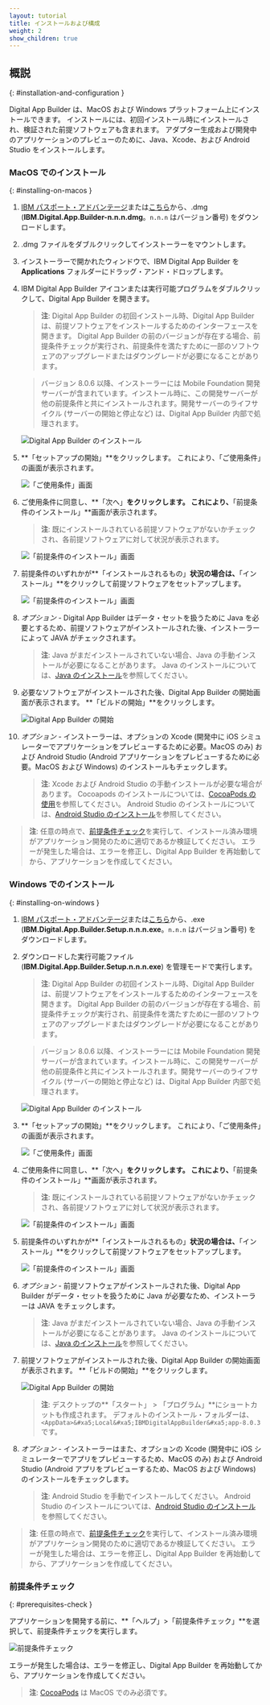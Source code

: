 ```yaml
---
layout: tutorial
title: インストールおよび構成
weight: 2
show_children: true
---
```

<!-- NLS_CHARSET=UTF-8 -->
## 概説
{: #installation-and-configuration }

Digital App Builder は、MacOS および Windows プラットフォーム上にインストールできます。 インストールには、初回インストール時にインストールされ、検証された前提ソフトウェアも含まれます。 アダプター生成および開発中のアプリケーションのプレビューのために、Java、Xcode、および Android Studio をインストールします。

### MacOS でのインストール
{: #installing-on-macos }

1. [IBM パスポート・アドバンテージ](https://www.ibm.com/software/passportadvantage/)または[こちら](https://github.com/MobileFirst-Platform-Developer-Center/Digital-App-Builder/releases)から、.dmg (**IBM.Digital.App.Builder-n.n.n.dmg**。`n.n.n` はバージョン番号) をダウンロードします。
2. .dmg ファイルをダブルクリックしてインストーラーをマウントします。
3. インストーラーで開かれたウィンドウで、IBM Digital App Builder を **Applications** フォルダーにドラッグ・アンド・ドロップします。
4. IBM Digital App Builder アイコンまたは実行可能プログラムをダブルクリックして、Digital App Builder を開きます。
    >**注**: Digital App Builder の初回インストール時、Digital App Builder は、前提ソフトウェアをインストールするためのインターフェースを開きます。 Digital App Builder の前のバージョンが存在する場合、前提条件チェックが実行され、前提条件を満たすために一部のソフトウェアのアップグレードまたはダウングレードが必要になることがあります。
    
    >バージョン 8.0.6 以降、インストーラーには Mobile Foundation 開発サーバーが含まれています。インストール時に、この開発サーバーが他の前提条件と共にインストールされます。開発サーバーのライフサイクル (サーバーの開始と停止など) は、Digital App Builder 内部で処理されます。
    
    ![Digital App Builder のインストール](dab-install-startup.png)

5. **「セットアップの開始」**をクリックします。 これにより、「ご使用条件」の画面が表示されます。

    ![「ご使用条件」画面](dab-install-license.png)

6. ご使用条件に同意し、**「次へ」**をクリックします。 これにより、**「前提条件のインストール」**画面が表示されます。
    >**注**: 既にインストールされている前提ソフトウェアがないかチェックされ、各前提ソフトウェアに対して状況が表示されます。

    ![「前提条件のインストール」画面](dab-install-prereq.png)

7. 前提条件のいずれかが**「インストールされるもの」**状況の場合は、**「インストール」**をクリックして前提ソフトウェアをセットアップします。

    ![「前提条件のインストール」画面](dab-install-prereq-tobeinstalled.png)

8. *オプション* - Digital App Builder はデータ・セットを扱うために Java を必要とするため、前提ソフトウェアがインストールされた後、インストーラーによって JAVA がチェックされます。 
    >**注**: Java がまだインストールされていない場合、Java の手動インストールが必要になることがあります。 Java のインストールについては、[Java のインストール](https://www.java.com/en/download/help/download_options.xml)を参照してください。

9. 必要なソフトウェアがインストールされた後、Digital App Builder の開始画面が表示されます。 **「ビルドの開始」**をクリックします。

    ![Digital App Builder の開始](dab-install-startup-screen.png)

10. *オプション* - インストーラーは、オプションの Xcode (開発中に iOS シミュレーターでアプリケーションをプレビューするために必要。MacOS のみ) および Android Studio (Android アプリケーションをプレビューするために必要。MacOS および Windows) のインストールもチェックします。
    >**注**: Xcode および Android Studio の手動インストールが必要な場合があります。 Cocoapods のインストールについては、[CocoaPods の使用](https://guides.cocoapods.org/using/using-cocoapods)を参照してください。 Android Studio のインストールについては、[Android Studio のインストール](https://developer.android.com/studio/)を参照してください。 

>**注**: 任意の時点で、[前提条件チェック](#prerequisites-check)を実行して、インストール済み環境がアプリケーション開発のために適切であるか検証してください。 エラーが発生した場合は、エラーを修正し、Digital App Builder を再始動してから、アプリケーションを作成してください。

### Windows でのインストール
{: #installing-on-windows }

1. [IBM パスポート・アドバンテージ](https://www.ibm.com/software/passportadvantage/)または[こちら](https://github.com/MobileFirst-Platform-Developer-Center/Digital-App-Builder/releases)から、.exe (**IBM.Digital.App.Builder.Setup.n.n.n.exe**。`n.n.n` はバージョン番号) をダウンロードします。
2. ダウンロードした実行可能ファイル (**IBM.Digital.App.Builder.Setup.n.n.n.exe**) を管理モードで実行します。
    >**注**: Digital App Builder の初回インストール時、Digital App Builder は、前提ソフトウェアをインストールするためのインターフェースを開きます。 Digital App Builder の前のバージョンが存在する場合、前提条件チェックが実行され、前提条件を満たすために一部のソフトウェアのアップグレードまたはダウングレードが必要になることがあります。
    
    >バージョン 8.0.6 以降、インストーラーには Mobile Foundation 開発サーバーが含まれています。インストール時に、この開発サーバーが他の前提条件と共にインストールされます。開発サーバーのライフサイクル (サーバーの開始と停止など) は、Digital App Builder 内部で処理されます。

    ![Digital App Builder のインストール](dab-install-startup.png)

3. **「セットアップの開始」**をクリックします。 これにより、「ご使用条件」の画面が表示されます。

    ![「ご使用条件」画面](dab-install-license.png)

4. ご使用条件に同意し、**「次へ」**をクリックします。 これにより、**「前提条件のインストール」**画面が表示されます。
    >**注**: 既にインストールされている前提ソフトウェアがないかチェックされ、各前提ソフトウェアに対して状況が表示されます。

    ![「前提条件のインストール」画面](dab-install-prereq.png)

5. 前提条件のいずれかが**「インストールされるもの」**状況の場合は、**「インストール」**をクリックして前提ソフトウェアをセットアップします。

    ![「前提条件のインストール」画面](dab-install-prereq-tobeinstalled.png)

6. *オプション* - 前提ソフトウェアがインストールされた後、Digital App Builder がデータ・セットを扱うために Java が必要なため、インストーラーは JAVA をチェックします。 
    >**注**: Java がまだインストールされていない場合、Java の手動インストールが必要になることがあります。 Java のインストールについては、[Java のインストール](https://www.java.com/en/download/help/download_options.xml)を参照してください。

7. 前提ソフトウェアがインストールされた後、Digital App Builder の開始画面が表示されます。 **「ビルドの開始」**をクリックします。

    ![Digital App Builder の開始](dab-install-startup-screen.png)

    >**注**: デスクトップの**「スタート」 > 「プログラム」**にショートカットも作成されます。 デフォルトのインストール・フォルダーは、`<AppData>&#xa5;Local&#xa5;IBMDigitalAppBuilder&#xa5;app-8.0.3` です。

8. *オプション* - インストーラーはまた、オプションの Xcode (開発中に iOS シミュレーターでアプリをプレビューするため、MacOS のみ) および Android Studio (Android アプリをプレビューするため、MacOS および Windows) のインストールをチェックします。
    >**注**: Android Studio を手動でインストールしてください。 Android Studio のインストールについては、[Android Studio のインストール](https://developer.android.com/studio/)を参照してください。 

>**注**: 任意の時点で、[前提条件チェック](#prerequisites-check)を実行して、インストール済み環境がアプリケーション開発のために適切であるか検証してください。 エラーが発生した場合は、エラーを修正し、Digital App Builder を再始動してから、アプリケーションを作成してください。

### 前提条件チェック
{: #prerequisites-check }

アプリケーションを開発する前に、**「ヘルプ」>「前提条件チェック」**を選択して、前提条件チェックを実行します。

![前提条件チェック](dab-prerequsites-check.png)

エラーが発生した場合は、エラーを修正し、Digital App Builder を再始動してから、アプリケーションを作成してください。

>**注**: [CocoaPods](https://guides.cocoapods.org/using/using-cocoapods) は MacOS でのみ必須です。

